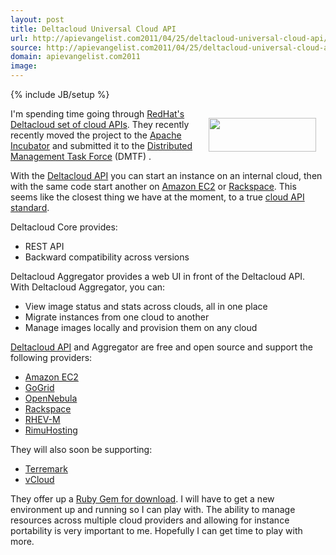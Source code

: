 ```yaml
---
layout: post
title: Deltacloud Universal Cloud API
url: http://apievangelist.com2011/04/25/deltacloud-universal-cloud-api/
source: http://apievangelist.com2011/04/25/deltacloud-universal-cloud-api/
domain: apievangelist.com2011
image: 
---
```

{% include JB/setup %}
<img class="alignnone" style="padding: 15px;" title="DeltaCloud" src="http://kinlane-productions.s3.amazonaws.com/cloud-computing/DeltaCloud.PNG" alt="" width="172" height="54" align="right" />I'm spending time going through <a href="http://www.redhat.com/" target="_blank">RedHat's</a> <a href="http://deltacloud.org/" target="_blank">Deltacloud set of cloud APIs</a>. They recently recently moved the project to the <a href="http://incubator.apache.org/deltacloud/index.html" target="_blank">Apache Incubator</a> and submitted it to the <a href="http://www.dmtf.org/" target="_blank">Distributed Management Task Force</a> (DMTF) .<p></p>
With the <a href="http://deltacloud.org/" target="_blank">Deltacloud API</a> you can start an instance on an internal cloud, then with the same code start another on <a href="http://aws.amazon.com/ec2/" target="_blank">Amazon EC2</a> or <a href="http://www.rackspace.com/" target="_blank">Rackspace</a>. This seems like the closest thing we have at the moment, to a true <a href="http://www.kinlane.com/2010/06/cloud-storage-api-standard/" target="_blank">cloud API standard</a>.<p></p>
Deltacloud Core provides:
<ul class="mainlist">
	<li>REST API</li>
	<li>Backward compatibility across versions</li>
</ul>
Deltacloud Aggregator provides a web UI in front of the Deltacloud API. With Deltacloud Aggregator, you can:
<ul class="mainlist">
	<li>View image status and stats across clouds, all in one place</li>
	<li>Migrate instances from one cloud to another</li>
	<li>Manage images locally and provision them on any cloud</li>
</ul>
<a href="http://deltacloud.org/index.html" target="_blank">Deltacloud API</a> and Aggregator are free and open source and support the following providers:
<ul class="mainlist">
	<li><a href="http://aws.amazon.com/ec2/" target="_blank">Amazon EC2</a></li>
	<li><a href="http://www.gogrid.com/" target="_blank">GoGrid</a></li>
	<li><a href="http://www.opennebula.org/" target="_blank">OpenNebula</a></li>
	<li><a href="http://www.rackspace.com/" target="_blank">Rackspace</a></li>
	<li><a href="http://www.redhat.com/virtualization/rhev/desktop/rhevm/" target="_blank">RHEV-M</a></li>
	<li><a href="http://rimuhosting.com" target="_blank">RimuHosting</a></li>
</ul>
They will also soon be supporting:
<ul class="mainlist">
	<li><a href="http://www.terremark.com/" target="_blank"><a href="http://www.terremark.com/" target="_blank">Terremark</a></a></li>
	<li><a href="http://www.vmware.com/solutions/cloud-computing/" target="_blank">vCloud</a></li>
</ul>
They offer up a <a href="http://deltacloud.org/download.html">Ruby Gem for download</a>. I will have to get a new environment up and running so I can play with. The ability to manage resources across multiple cloud providers and allowing for instance portability is very important to me. Hopefully I can get time to play with more.

